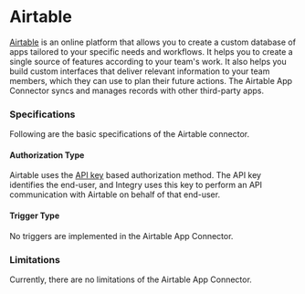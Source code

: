 # Airtable

[Airtable](https://www.airtable.com/) is an online platform that allows you to create a custom database of apps tailored to your specific needs and workflows. It helps you to create a single source of features according to your team's work. It also helps you build custom interfaces that deliver relevant information to your team members, which they can use to plan their future actions. The Airtable App Connector syncs and manages records with other third-party apps.

### Specifications  <a href="#specifications-0-0" id="specifications-0-0"></a>

Following are the basic specifications of the Airtable connector.

#### Authorization Type  <a href="#authorization-type-0-1" id="authorization-type-0-1"></a>

Airtable uses the [API key](https://support.integry.io/hc/en-us/articles/11112617800985-Authentication-Types-Supported-in-Integry) based authorization method. The API key identifies the end-user, and Integry uses this key to perform an API communication with Airtable on behalf of that end-user.

#### Trigger Type <a href="#trigger-type-0-2" id="trigger-type-0-2"></a>

No triggers are implemented in the Airtable App Connector.

### Limitations <a href="#limitations-0-3" id="limitations-0-3"></a>

Currently, there are no limitations of the Airtable App Connector.
